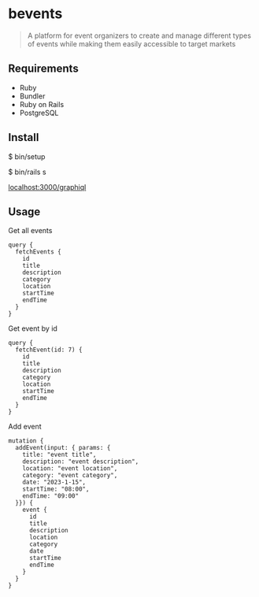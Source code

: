 # bevents

> A platform for event organizers to create and manage different types of events
while making them easily accessible to target markets

## Requirements

- Ruby
- Bundler
- Ruby on Rails
- PostgreSQL

## Install

$ bin/setup

$ bin/rails s

[localhost:3000/graphiql](http://127.0.0.1:3000/graphiql)

## Usage

Get all events

```
query {
  fetchEvents {
    id
    title
    description
    category
    location
    startTime
    endTime
  }
}
```

Get event by id
```
query {
  fetchEvent(id: 7) {
    id
    title
    description
    category
    location
    startTime
    endTime
  }
}
```

Add event
```
mutation {
  addEvent(input: { params: {
    title: "event title",
    description: "event description", 
    location: "event location",
    category: "event category",
    date: "2023-1-15",
    startTime: "08:00",
    endTime: "09:00"
  }}) {
    event {
      id
      title
      description
      location
      category
      date
      startTime
      endTime
    }
  }
}
```